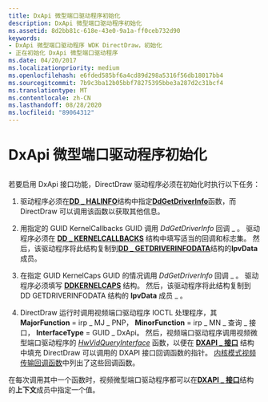 ```yaml
---
title: DxApi 微型端口驱动程序初始化
description: DxApi 微型端口驱动程序初始化
ms.assetid: 8d2bb81c-618e-43e0-9a1a-ff0ceb732d90
keywords:
- DxApi 微型端口驱动程序 WDK DirectDraw，初始化
- 正在初始化 DxApi 微型端口驱动程序
ms.date: 04/20/2017
ms.localizationpriority: medium
ms.openlocfilehash: e6fded585bf6a4cd89d298a5316f56db18017bb4
ms.sourcegitcommit: 7b9c3ba12b05bbf78275395bbe3a287d2c31bcf4
ms.translationtype: MT
ms.contentlocale: zh-CN
ms.lasthandoff: 08/28/2020
ms.locfileid: "89064312"
---
```

# <a name="dxapi-miniport-driver-initialization"></a>DxApi 微型端口驱动程序初始化


## <span id="ddk_dxapi_miniport_driver_initialization_gg"></span><span id="DDK_DXAPI_MINIPORT_DRIVER_INITIALIZATION_GG"></span>


若要启用 DxApi 接口功能，DirectDraw 驱动程序必须在初始化时执行以下任务：

1.  驱动程序必须在[**DD \_ HALINFO**](/windows/desktop/api/ddrawint/ns-ddrawint-_dd_halinfo)结构中指定[**DdGetDriverInfo**](/windows/desktop/api/ddrawint/nc-ddrawint-pdd_getdriverinfo)函数，而 DirectDraw 可以调用该函数以获取其他信息。

2.  用指定的 GUID KernelCallbacks GUID 调用 *DdGetDriverInfo* 回调 \_ 。 驱动程序必须在 [**DD \_ KERNELCALLBACKS**](/windows/desktop/api/ddrawint/ns-ddrawint-dd_kernelcallbacks) 结构中填写适当的回调和标志集。 然后，该驱动程序将此结构复制到[**DD \_ GETDRIVERINFODATA**](/windows/desktop/api/ddrawint/ns-ddrawint-_dd_getdriverinfodata)结构的**lpvData**成员。

3.  在指定 GUID KernelCaps GUID 的情况调用 *DdGetDriverInfo* 回调 \_ 。 驱动程序必须填写 [**DDKERNELCAPS**](/windows/desktop/api/ddkernel/ns-ddkernel-_ddkernelcaps) 结构。 然后，该驱动程序将此结构复制到 DD GETDRIVERINFODATA 结构的 **lpvData** 成员 \_ 。

4.  DirectDraw 运行时调用视频端口驱动程序 IOCTL 处理程序，其 **MajorFunction** = irp \_ MJ \_ PNP， **MinorFunction** = irp \_ MN \_ 查询 \_ 接口， **InterfaceType** = GUID \_ DxApi。 然后，视频端口驱动程序调用视频微型端口驱动程序的 [*HwVidQueryInterface*](/windows-hardware/drivers/ddi/video/nc-video-pvideo_hw_query_interface) 函数，以便在 [**DXAPI \_ 接口**](/windows/desktop/api/dxmini/ns-dxmini-_dxapi_interface) 结构中填充 DirectDraw 可以调用的 DXAPI 接口回调函数的指针。 [内核模式视频传输回调函数](kernel-mode-video-transport-callback-functions.md)中列出了这些回调函数。

在每次调用其中一个函数时，视频微型端口驱动程序都可以在[**DXAPI \_ 接口**](/windows/desktop/api/dxmini/ns-dxmini-_dxapi_interface)结构的**上下文**成员中指定一个值。

 

